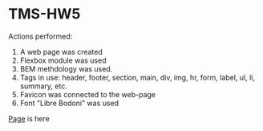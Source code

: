 # TMS-HW5
Actions performed:

1. A web page was created 
2. Flexbox module was used
3. BEM methdology was used.
4. Tags in use: header, footer, section, main, div, img, hr, form, label, ul, li, summary, etc. 
5. Favicon was connected to the web-page 
6. Font "Libre Bodoni" was used 

[Page](https://lirikochi.github.io/TMS-HW5/) is here 
